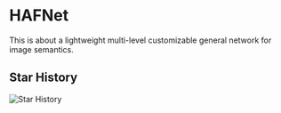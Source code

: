 # HAFNet
This is about a lightweight multi-level customizable general network for image semantics.


## Star History
![Star History](https://api.star-history.com/svg?repos=nanxiang11/HAFNet&type=Date)
